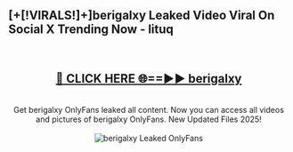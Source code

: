<h2>[+[!VIRALS!]+]berigalxy Leaked Video Viral On Social X Trending Now - lituq</h2>
<br>
<div align="center">
<h2><a href="https://libra.edu.pl?berigalxy" rel="nofollow">🔴 CLICK HERE 🌐==►► berigalxy</a></h2>
<br>
Get berigalxy OnlyFans leaked all content. Now you can access all videos and pictures of berigalxy OnlyFans. New Updated Files 2025!
<br>
<br>
<a href="https://libra.edu.pl?berigalxy" rel="nofollow" data-target="animated-image.originalLink"><img src="https://i.ibb.co.com/WyWwxjT/player-gif2.gif" alt="berigalxy Leaked OnlyFans" style="max-width: 100%; display: inline-block;" data-target="animated-image.originalImage"></a>
</div>
<br>